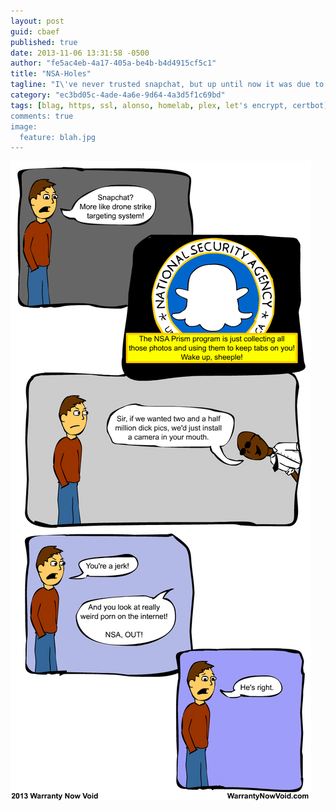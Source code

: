 ```yaml
---
layout: post
guid: cbaef
published: true
date: 2013-11-06 13:31:58 -0500
author: "fe5ac4eb-4a17-405a-be4b-b4d4915cf5c1"
title: "NSA-Holes"
tagline: "I\'ve never trusted snapchat, but up until now it was due to my overpowering fear of ghosts."
category: "ec3bd05c-4ade-4a6e-9d64-4a3d5f1c69bd"
tags: [blag, https, ssl, alonso, homelab, plex, let's encrypt, certbot]
comments: true
image:
  feature: blah.jpg
---
```


![](/assets/img/lol/NSA-Holes.png "The NSA now has enough photographic material to create a realistic hologram of my dick, which will be hosting the 2016 election on CNN.")